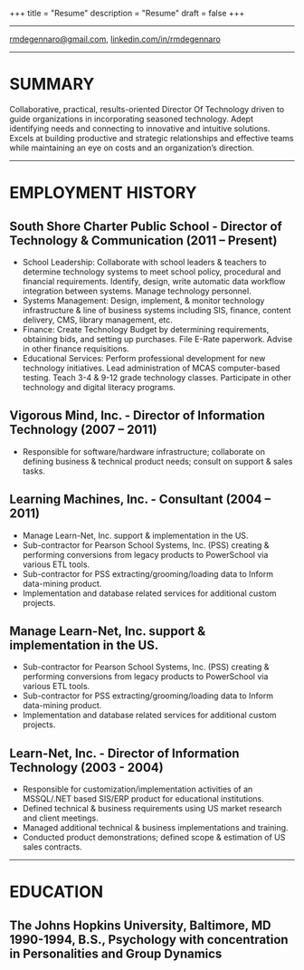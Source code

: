 +++
title = "Resume"
description = "Resume"
draft = false
+++

- - - - - - -

rmdegennaro@gmail.com, <a href = "https://www.linkedin.com/in/rmdegennaro" target="blank">linkedin.com/in/rmdegennaro</a>

- - - - - - -

# SUMMARY

Collaborative, practical, results-oriented Director Of Technology driven to guide organizations in incorporating seasoned technology. Adept identifying needs and connecting to innovative and intuitive solutions.  Excels at building productive and strategic relationships and effective teams while maintaining an eye on costs and an organization’s direction.

- - - - - - -

# EMPLOYMENT HISTORY

## South Shore Charter Public School - Director of Technology & Communication (2011 – Present)
  * School Leadership:  Collaborate with school leaders & teachers to determine technology systems to meet school policy, procedural and financial requirements. Identify,  design, write automatic data workflow integration between systems. Manage technology personnel.
  * Systems Management:  Design, implement, & monitor technology infrastructure & line of business systems including SIS, finance, content delivery, CMS, library management, etc.
  * Finance:  Create Technology Budget by determining requirements, obtaining bids, and setting up purchases.  File E-Rate paperwork. Advise in other finance requisitions.
  * Educational Services:  Perform professional development for new technology initiatives.  Lead administration of MCAS computer-based testing.  Teach 3-4 & 9-12 grade technology classes.  Participate in other technology and digital literacy programs.

## Vigorous Mind, Inc. - Director of Information Technology (2007 – 2011)
  * Responsible for software/hardware infrastructure; collaborate on defining business & technical product needs; consult on support & sales tasks.

## Learning Machines, Inc. - Consultant (2004 – 2011)
  * Manage Learn-Net, Inc. support & implementation in the US.  
  * Sub-contractor for Pearson School Systems, Inc. (PSS) creating & performing conversions from legacy products to PowerSchool via various ETL tools.  
  * Sub-contractor for PSS extracting/grooming/loading data to Inform data-mining product.
  * Implementation and database related services for additional custom projects.

## Manage Learn-Net, Inc. support & implementation in the US.  
  * Sub-contractor for Pearson School Systems, Inc. (PSS) creating & performing conversions from legacy products to PowerSchool via various ETL tools.  
  * Sub-contractor for PSS extracting/grooming/loading data to Inform data-mining product.
  * Implementation and database related services for additional custom projects.

## Learn-Net, Inc. - Director of Information Technology (2003 - 2004)
  * Responsible for customization/implementation activities of an MSSQL/.NET based SIS/ERP product for educational institutions.
  * Defined technical & business requirements using US market research and client meetings.
  * Managed additional technical & business implementations and training.
  * Conducted product demonstrations; defined scope & estimation of US sales contracts.

- - - - - - -

# EDUCATION

## The Johns Hopkins University, Baltimore, MD 1990-1994, B.S., Psychology with concentration in Personalities and Group Dynamics
